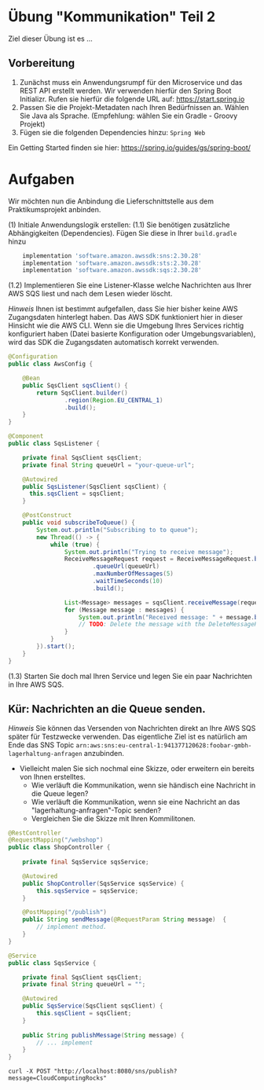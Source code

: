 # Übung "Kommunikation" Teil 2

Ziel dieser Übung ist es ...

## Vorbereitung

1. Zunächst muss ein Anwendungsrumpf für den Microservice und das REST API erstellt werden. Wir verwenden hierfür den Spring Boot Initializr. Rufen sie hierfür die folgende URL auf: https://start.spring.io
1. Passen Sie die Projekt-Metadaten nach Ihren Bedürfnissen an. Wählen Sie Java als Sprache. (Empfehlung: wählen Sie ein Gradle - Groovy Projekt)
1. Fügen sie die folgenden Dependencies hinzu: `Spring Web`

Ein Getting Started finden sie hier: https://spring.io/guides/gs/spring-boot/

# Aufgaben

Wir möchten nun die Anbindung die Lieferschnittstelle aus dem Praktikumsprojekt anbinden. 

(1) Initiale Anwendungslogik erstellen:
(1.1) Sie benötigen zusätzliche Abhängigkeiten (Dependencies). Fügen Sie diese in Ihrer `build.gradle` hinzu 

```groovy
	implementation 'software.amazon.awssdk:sns:2.30.28'
	implementation 'software.amazon.awssdk:sts:2.30.28'
	implementation 'software.amazon.awssdk:sqs:2.30.28'
```


(1.2) Implementieren Sie eine Listener-Klasse welche Nachrichten aus Ihrer AWS SQS liest und nach dem Lesen wieder löscht. 

*Hinweis* 
Ihnen ist bestimmt aufgefallen, dass Sie hier bisher keine AWS Zugangsdaten hinterlegt haben. Das AWS SDK funktioniert
hier in dieser Hinsicht wie die AWS CLI. Wenn sie die Umgebung Ihres Services richtig konfiguriert haben (Datei basierte 
Konfiguration oder Umgebungsvariablen), wird das SDK die Zugangsdaten automatisch korrekt verwenden. 

```java
@Configuration
public class AwsConfig {

    @Bean
    public SqsClient sqsClient() {
        return SqsClient.builder()
                .region(Region.EU_CENTRAL_1)
                .build();
    }
}

```

```java
@Component
public class SqsListener {

    private final SqsClient sqsClient;
    private final String queueUrl = "your-queue-url";

    @Autowired
    public SqsListener(SqsClient sqsClient) {
      this.sqsClient = sqsClient;
    }

    @PostConstruct
    public void subscribeToQueue() {
        System.out.println("Subscribing to to queue");
        new Thread(() -> {
            while (true) {
                System.out.println("Trying to receive message");
                ReceiveMessageRequest request = ReceiveMessageRequest.builder()
                        .queueUrl(queueUrl)
                        .maxNumberOfMessages(5)
                        .waitTimeSeconds(10)
                        .build();

                List<Message> messages = sqsClient.receiveMessage(request).messages();
                for (Message message : messages) {
                    System.out.println("Received message: " + message.body());
                    // TODO: Delete the message with the DeleteMessageRequest
                }
            }
        }).start();
    }
}
```

(1.3) Starten Sie doch mal Ihren Service und legen Sie ein paar Nachrichten in Ihre AWS SQS. 

## Kür: Nachrichten an die Queue senden.

*Hinweis* Sie können das Versenden von Nachrichten direkt an Ihre AWS SQS später für Testzwecke verwenden. 
Das eigentliche Ziel ist es natürlich am Ende das SNS Topic `arn:aws:sns:eu-central-1:941377120628:foobar-gmbh-lagerhaltung-anfragen`
anzubinden. 

* Vielleicht malen Sie sich nochmal eine Skizze, oder erweitern ein bereits von Ihnen erstelltes.
   * Wie verläuft die Kommunikation, wenn sie händisch eine Nachricht in die Queue legen?
   * Wie verläuft die Kommunikation, wenn sie eine Nachricht an das "lagerhaltung-anfragen"-Topic senden?
   * Vergleichen Sie die Skizze mit Ihren Kommilitonen.

```java
@RestController
@RequestMapping("/webshop")
public class ShopController {
    
    private final SqsService sqsService;

    @Autowired
    public ShopController(SqsService sqsService) {
        this.sqsService = sqsService;
    }

    @PostMapping("/publish")
    public String sendMessage(@RequestParam String message)  {
        // implement method.
    }
}
```

```java
@Service
public class SqsService {

    private final SqsClient sqsClient;
    private final String queueUrl = "";

    @Autowired
    public SqsService(SqsClient sqsClient) {
        this.sqsClient = sqsClient;
    }
    
    public String publishMessage(String message) {
        // ... implement 
    }
}
```

```shell
curl -X POST "http://localhost:8080/sns/publish?message=CloudComputingRocks"
```

##